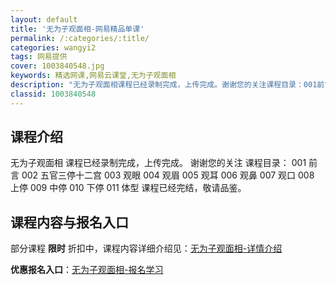 ```yaml
---
layout: default
title: '无为子观面相-网易精品单课'
permalink: /:categories/:title/
categories: wangyi2
tags: 网易提供
cover: 1003840548.jpg
keywords: 精选网课,网易云课堂,无为子观面相
description: "无为子观面相课程已经录制完成，上传完成。谢谢您的关注课程目录：001前言002五官三停十二宫003观眼004观眉005观耳006观鼻007观口008上停009中停010下停011体型课程已经"
classid: 1003840548
---
```


## 课程介绍

无为子观面相
课程已经录制完成，上传完成。
谢谢您的关注
课程目录：
001 前言
002 五官三停十二宫
003 观眼
004 观眉
005 观耳
006 观鼻
007 观口
008 上停
009 中停
010 下停
011 体型
课程已经完结，敬请品鉴。

## 课程内容与报名入口

部分课程 **限时** 折扣中，课程内容详细介绍见：[无为子观面相-详情介绍](https://study.163.com/course/introduction/1003840548.htm?share=1&shareId=1025206652&utm_campaign=share&utm_medium=iphoneShare&utm_source=&utm_u=1025206652)

**优惠报名入口**：[无为子观面相-报名学习](https://study.163.com/course/introduction/1003840548.htm?share=1&shareId=1025206652&utm_campaign=share&utm_medium=iphoneShare&utm_source=&utm_u=1025206652)


